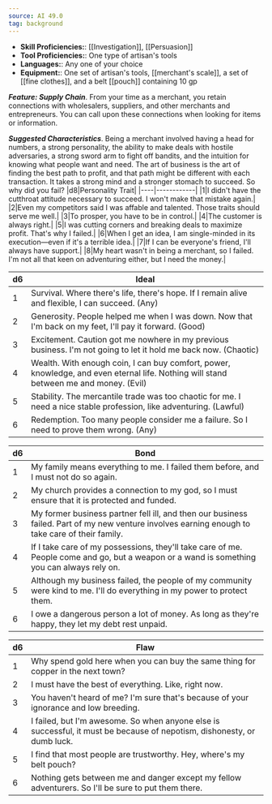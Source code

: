 ```yaml
---
source: AI 49.0
tag: background
---
```



- **Skill Proficiencies:**: [[Investigation]], [[Persuasion]]
- **Tool Proficiencies:**: One type of artisan's tools
- **Languages:**: Any one of your choice
- **Equipment:**: One set of artisan's tools, [[merchant's scale]], a set of [[fine clothes]], and a belt [[pouch]] containing 10 gp


**_Feature: Supply Chain_**. From your time as a merchant, you retain connections with wholesalers, suppliers, and other merchants and entrepreneurs. You can call upon these connections when looking for items or information.

**_Suggested Characteristics_**. Being a merchant involved having a head for numbers, a strong personality, the ability to make deals with hostile adversaries, a strong sword arm to fight off bandits, and the intuition for knowing what people want and need. The art of business is the art of finding the best path to profit, and that path might be different with each transaction. It takes a strong mind and a stronger stomach to succeed. So why did you fail?
|d8|Personality Trait|
|----|------------|
|1|I didn't have the cutthroat attitude necessary to succeed. I won't make that mistake again.|
|2|Even my competitors said I was affable and talented. Those traits should serve me well.|
|3|To prosper, you have to be in control.|
|4|The customer is always right.|
|5|I was cutting corners and breaking deals to maximize profit. That's why I failed.|
|6|When I get an idea, I am single-minded in its execution—even if it's a terrible idea.|
|7|If I can be everyone's friend, I'll always have support.|
|8|My heart wasn't in being a merchant, so I failed. I'm not all that keen on adventuring either, but I need the money.|

|d6|Ideal|
|----|------------|
|1|Survival. Where there's life, there's hope. If I remain alive and flexible, I can succeed. (Any)|
|2|Generosity. People helped me when I was down. Now that I'm back on my feet, I'll pay it forward. (Good)|
|3|Excitement. Caution got me nowhere in my previous business. I'm not going to let it hold me back now. (Chaotic)|
|4|Wealth. With enough coin, I can buy comfort, power, knowledge, and even eternal life. Nothing will stand between me and money. (Evil)|
|5|Stability. The mercantile trade was too chaotic for me. I need a nice stable profession, like adventuring. (Lawful)|
|6|Redemption. Too many people consider me a failure. So I need to prove them wrong. (Any)|

|d6|Bond|
|----|------------|
|1|My family means everything to me. I failed them before, and I must not do so again.|
|2|My church provides a connection to my god, so I must ensure that it is protected and funded.|
|3|My former business partner fell ill, and then our business failed. Part of my new venture involves earning enough to take care of their family.|
|4|If I take care of my possessions, they'll take care of me. People come and go, but a weapon or a wand is something you can always rely on.|
|5|Although my business failed, the people of my community were kind to me. I'll do everything in my power to protect them.|
|6|I owe a dangerous person a lot of money. As long as they're happy, they let my debt rest unpaid.|

|d6|Flaw|
|----|------------|
|1|Why spend gold here when you can buy the same thing for copper in the next town?|
|2|I must have the best of everything. Like, right now.|
|3|You haven't heard of me? I'm sure that's because of your ignorance and low breeding.|
|4|I failed, but I'm awesome. So when anyone else is successful, it must be because of nepotism, dishonesty, or dumb luck.|
|5|I find that most people are trustworthy. Hey, where's my belt pouch?|
|6|Nothing gets between me and danger except my fellow adventurers. So I'll be sure to put them there.|

